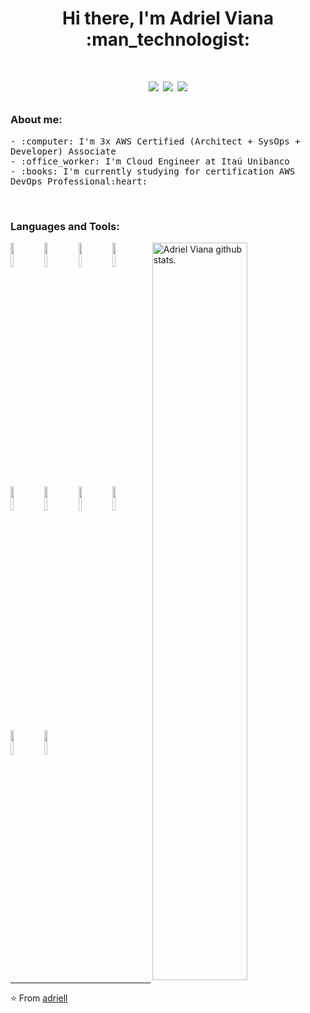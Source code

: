 <h1 align="center"> Hi there, I'm Adriel Viana :man_technologist: <h1>
<p align="center">
    <a href="mailto:adriell.ads@gmail.com" style="text-decoration: none">
        <img src="https://img.shields.io/badge/-Gmail-c14438?style=flat-square&logo=Gmail&logoColor=white">
    </a>
    <a href="https://www.linkedin.com/in/adriellucas/" style="text-decoration: none">
        <img src="https://img.shields.io/badge/-LinkedIn-blue?style=flat-square&logo=Linkedin&logoColor=white">
    </a>
    <a href="https://twitter.com/adriel_ads" style="text-decoration: none">
        <img src="https://img.shields.io/badge/-Twitter-1ca0f1?style=flat-square&labelColor=1ca0f1&logo=twitter&logoColor=white">
    </a>
</p>

### About me:

<p align="left">
          <samp>
              - :computer: I'm 3x AWS Certified (Architect + SysOps +  Developer) Associate  <br />
              - :office_worker: I'm Cloud Engineer at Itaú Unibanco <br />
              - :books: I'm currently studying for certification AWS DevOps Professional:heart: <br />
          </samp>
</p>

<br />

### Languages and Tools:

<span>
    <img align="right" width="55%" alt="Adriel Viana github stats." src="https://github-readme-stats.vercel.app/api?username=adriell&show_icons=true&theme=dracula&count_private=true" />
</span>

<span>
    <img width="10%" src="https://www.vectorlogo.zone/logos/amazon_cloudformation/amazon_cloudformation-ar21.svg">
    <img width="10%" src="https://www.vectorlogo.zone/logos/terraformio/terraformio-ar21.svg"> 
    <img width="10%" src="https://www.vectorlogo.zone/logos/puppet/puppet-ar21.svg"> 
    <img width="10%" src="https://www.vectorlogo.zone/logos/ansible/ansible-ar21.svg"> 
    <img width="10%" src="https://www.vectorlogo.zone/logos/docker/docker-ar21.svg">
    <img width="10%" src="https://www.vectorlogo.zone/logos/python/python-ar21.svg">
    <img width="10%" src="https://www.vectorlogo.zone/logos/ruby-lang/ruby-lang-ar21.svg">
    <img width="10%" src="https://www.vectorlogo.zone/logos/gnu_bash/gnu_bash-ar21.svg">
    <img width="10%" src="https://www.vectorlogo.zone/logos/zabbix/zabbix-ar21.svg">
    <img width="10%" src="https://www.vectorlogo.zone/logos/prometheusio/prometheusio-ar21.svg">
</span>

---
⭐️ From [adriell](https://github.com/adriell)
